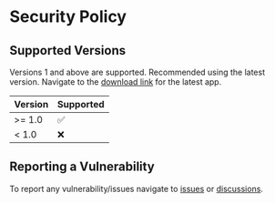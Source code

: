 # Security Policy

## Supported Versions

Versions 1 and above are supported. Recommended using the latest version. Navigate to the [download link](https://github.com/Hyouteki/Memey/raw/main/Memey.apk) for the latest app.

| Version  | Supported          |
| -------- | ------------------ |
| >= 1.0   | :white_check_mark: |
| < 1.0    | :x:                |

## Reporting a Vulnerability

To report any vulnerability/issues navigate to [issues](https://github.com/Hyouteki/Memey/issues) or [discussions](https://github.com/Hyouteki/Memey/discussions).
